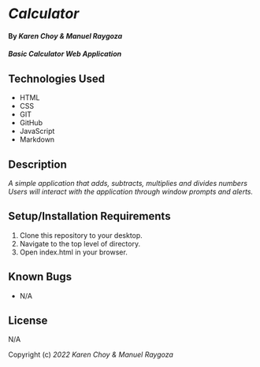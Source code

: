 # _Calculator_

#### By _**Karen Choy & Manuel Raygoza**_

#### _Basic Calculator Web Application_

## Technologies Used

* HTML
* CSS 
* GIT
* GitHub
* JavaScript
* Markdown

## Description

_A simple application that adds, subtracts, multiplies and divides numbers Users will interact with the application through window prompts and alerts._

## Setup/Installation Requirements

1. Clone this repository to your desktop.
2. Navigate to the top level of directory.
3. Open index.html in your browser.


## Known Bugs

* N/A

## License

N/A

Copyright (c) _2022_ _Karen Choy & Manuel Raygoza_